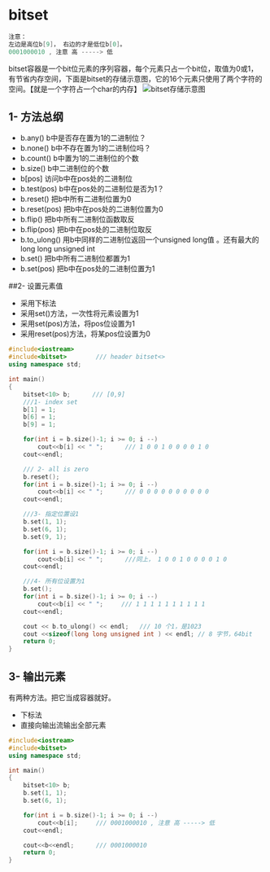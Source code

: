 # bitset

```cpp
注意：
左边是高位b[9]， 右边的才是低位b[0]。
0001000010 , 注意 高 -----> 低
```

bitset容器是一个bit位元素的序列容器，每个元素只占一个bit位，取值为0或1，有节省内存空间，下面是bitset的存储示意图，它的16个元素只使用了两个字符的空间。【就是一个字符占一个char的内存】 
![bitset存储示意图](http://img.blog.csdn.net/20151022144318293)

## 1- 方法总纲

- b.any() b中是否存在置为1的二进制位？ 
- b.none() b中不存在置为1的二进制位吗？ 
- b.count() b中置为1的二进制位的个数 
- b.size() b中二进制位的个数 
- b[pos] 访问b中在pos处的二进制位 
- b.test(pos) b中在pos处的二进制位是否为1？ 
- b.reset() 把b中所有二进制位置为0 
- b.reset(pos) 把b中在pos处的二进制位置为0 
- b.flip() 把b中所有二进制位函数取反 
- b.flip(pos) 把b中在pos处的二进制位取反 
- b.to_ulong() 用b中同样的二进制位返回一个unsigned long值 。还有最大的long long unsigned int 
- b.set() 把b中所有二进制位都置为1 
- b.set(pos) 把b中在pos处的二进制位置为1



##2- 设置元素值 

- 采用下标法 
- 采用set()方法，一次性将元素设置为1 
- 采用set(pos)方法，将pos位设置为1 
- 采用reset(pos)方法，将某pos位设置为0

```cpp
#include<iostream>
#include<bitset>        /// header bitset<>
using namespace std;

int main()
{
    bitset<10> b;      /// [0,9]
    ///1- index set
    b[1] = 1;
    b[6] = 1;
    b[9] = 1;

    for(int i = b.size()-1; i >= 0; i --)
        cout<<b[i] << " ";      /// 1 0 0 1 0 0 0 0 1 0
    cout<<endl;

    /// 2- all is zero
    b.reset();
    for(int i = b.size()-1; i >= 0; i --)
        cout<<b[i] << " ";      /// 0 0 0 0 0 0 0 0 0 0
    cout<<endl;

    ///3- 指定位置设1
    b.set(1, 1);
    b.set(6, 1);
    b.set(9, 1);

    for(int i = b.size()-1; i >= 0; i --)
        cout<<b[i] << " ";      ///同上， 1 0 0 1 0 0 0 0 1 0
    cout<<endl;

    ///4- 所有位设置为1
    b.set();
    for(int i = b.size()-1; i >= 0; i --)
        cout<<b[i] << " ";     /// 1 1 1 1 1 1 1 1 1 1
    cout<<endl;

    cout << b.to_ulong() << endl;   /// 10 个1，是1023
    cout <<sizeof(long long unsigned int ) << endl; // 8 字节，64bit
    return 0;
}
```



## 3-  输出元素 

有两种方法。把它当成容器就好。

- 下标法 
- 直接向输出流输出全部元素

```cpp
#include<iostream>
#include<bitset>
using namespace std;

int main()
{
    bitset<10> b;
    b.set(1, 1);
    b.set(6, 1);

    for(int i = b.size()-1; i >= 0; i --)
        cout<<b[i];     /// 0001000010 , 注意 高 -----> 低
    cout<<endl;

    cout<<b<<endl;      /// 0001000010
    return 0;
}  
```

